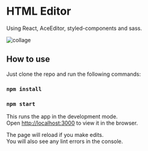 # HTML Editor
Using React, AceEditor, styled-components and sass.

![collage](https://user-images.githubusercontent.com/29940063/124914199-b2915e00-e00d-11eb-9399-d5d5adfd5916.PNG)

## How to use

Just clone the repo and run the following commands:

### `npm install`

### `npm start`

This runs the app in the development mode.\
Open [http://localhost:3000](http://localhost:3000) to view it in the browser.

The page will reload if you make edits.\
You will also see any lint errors in the console.
